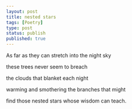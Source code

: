 ```yaml
---
layout: post
title: nested stars
tags: [Poetry]
type: post
status: publish
published: true
---
```


As far as they can stretch into the night sky

these trees never seem to breach

the clouds that blanket each night

warming and smothering the branches that might

find those nested stars whose wisdom can teach.
